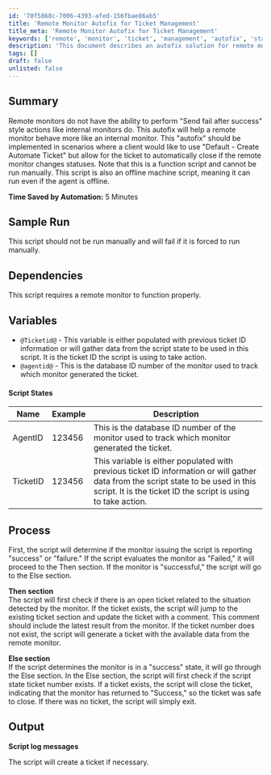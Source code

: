 ```yaml
---
id: '70f5868c-7006-4393-afed-156fbae86ab5'
title: 'Remote Monitor Autofix for Ticket Management'
title_meta: 'Remote Monitor Autofix for Ticket Management'
keywords: ['remote', 'monitor', 'ticket', 'management', 'autofix', 'status']
description: 'This document describes an autofix solution for remote monitors that enables them to mimic the behavior of internal monitors by allowing automatic ticket closure based on monitor status changes. It includes details on dependencies, variables, and the processing logic of the script.'
tags: []
draft: false
unlisted: false
---
```


## Summary

Remote monitors do not have the ability to perform "Send fail after success" style actions like internal monitors do. This autofix will help a remote monitor behave more like an internal monitor. This "autofix" should be implemented in scenarios where a client would like to use "Default - Create Automate Ticket" but allow for the ticket to automatically close if the remote monitor changes statuses. Note that this is a function script and cannot be run manually. This script is also an offline machine script, meaning it can run even if the agent is offline.

**Time Saved by Automation:** 5 Minutes

## Sample Run

This script should not be run manually and will fail if it is forced to run manually.

## Dependencies

This script requires a remote monitor to function properly.

## Variables

- `@Ticketid@` - This variable is either populated with previous ticket ID information or will gather data from the script state to be used in this script. It is the ticket ID the script is using to take action.
- `@agentid@` - This is the database ID number of the monitor used to track which monitor generated the ticket.

#### Script States

| Name      | Example  | Description                                                                                          |
|-----------|----------|------------------------------------------------------------------------------------------------------|
| AgentID   | 123456   | This is the database ID number of the monitor used to track which monitor generated the ticket.      |
| TicketID  | 123456   | This variable is either populated with previous ticket ID information or will gather data from the script state to be used in this script. It is the ticket ID the script is using to take action. |

## Process

First, the script will determine if the monitor issuing the script is reporting "success" or "failure." If the script evaluates the monitor as "Failed," it will proceed to the Then section. If the monitor is "successful," the script will go to the Else section.

**Then section**  
The script will first check if there is an open ticket related to the situation detected by the monitor. If the ticket exists, the script will jump to the existing ticket section and update the ticket with a comment. This comment should include the latest result from the monitor. If the ticket number does not exist, the script will generate a ticket with the available data from the remote monitor.

**Else section**  
If the script determines the monitor is in a "success" state, it will go through the Else section. In the Else section, the script will first check if the script state ticket number exists. If a ticket exists, the script will close the ticket, indicating that the monitor has returned to "Success," so the ticket was safe to close. If there was no ticket, the script will simply exit.

## Output

**Script log messages**

The script will create a ticket if necessary.

